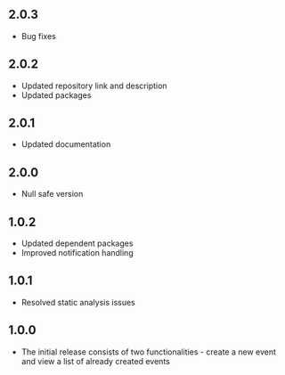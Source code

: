 ## 2.0.3
- Bug fixes

## 2.0.2
- Updated repository link and description
- Updated packages

## 2.0.1
- Updated documentation

## 2.0.0
- Null safe version

## 1.0.2
- Updated dependent packages
- Improved notification handling

## 1.0.1
- Resolved static analysis issues

## 1.0.0
- The initial release consists of two functionalities - create a new event and view a list of already created events
